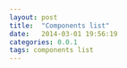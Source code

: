 ```yaml
---
layout: post
title:  "Components list"
date:   2014-03-01 19:56:19
categories: 0.0.1
tags: components list
---
```


